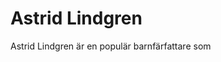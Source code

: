 # Astrid Lindgren
Astrid Lindgren är en populär barnfärfattare som
<!--stackedit_data:
eyJoaXN0b3J5IjpbMTQxNDMxNDY0M119
-->